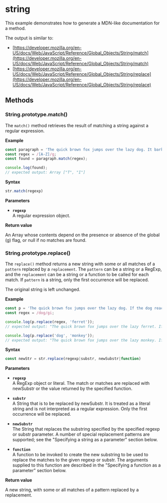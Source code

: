 # string

This example demonstrates how to generate a MDN-like documentation
for a method.

The output is similar to:
- [https://developer.mozilla.org/en-US/docs/Web/JavaScript/Reference/Global_Objects/String/match](https://developer.mozilla.org/en-US/docs/Web/JavaScript/Reference/Global_Objects/String/match)
- [https://developer.mozilla.org/en-US/docs/Web/JavaScript/Reference/Global_Objects/String/replace](https://developer.mozilla.org/en-US/docs/Web/JavaScript/Reference/Global_Objects/String/replace)

## Methods

### String.prototype.match()

The `match()` method retrieves the result of matching a string against a
regular expression.

**Example**
```js
const paragraph = 'The quick brown fox jumps over the lazy dog. It barked.';
const regex = /[A-Z]/g;
const found = paragraph.match(regex);

console.log(found);
// expected output: Array ["T", "I"]
```

**Syntax**

```ts
str.match(regexp)
```

**Parameters**

- **`regexp`**<br>
  A regular expression object.

**Return value**

An Array whose contents depend on the presence or absence of the global (g) flag, or null if no matches are found.

### String.prototype.replace()

The `replace()` method returns a new string with some or all matches of
a `pattern` replaced by a `replacement`. The `pattern` can be a string
or a RegExp, and the `replacement` can be a string or a function to be
called for each match. If `pattern` is a string, only the first
occurrence will be replaced.

The original string is left unchanged.

**Example**
```js
const p = 'The quick brown fox jumps over the lazy dog. If the dog reacted, was it really lazy?';
const regex = /dog/gi;

console.log(p.replace(regex, 'ferret'));
// expected output: "The quick brown fox jumps over the lazy ferret. If the ferret reacted, was it really lazy?"

console.log(p.replace('dog', 'monkey'));
// expected output: "The quick brown fox jumps over the lazy monkey. If the dog reacted, was it really lazy?"
```

**Syntax**

```ts
const newStr = str.replace(regexp|substr, newSubstr|function)
```

**Parameters**

- **`regexp`**<br>
  A RegExp object or literal. The match or matches are replaced with newSubstr or the value returned by the specified function.

- **`substr`**<br>
  A String that is to be replaced by newSubstr. It is treated as a literal string and is not interpreted as a regular expression. Only the first occurrence will be replaced.

- **`newSubstr`**<br>
  The String that replaces the substring specified by the specified regexp or substr parameter. A number of special replacement patterns are supported; see the "Specifying a string as a parameter" section below.

- **`function`**<br>
  A function to be invoked to create the new substring to be used to replace the matches to the given regexp or substr. The arguments supplied to this function are described in the "Specifying a function as a parameter" section below.

**Return value**

A new string, with some or all matches of a pattern replaced by a replacement.

